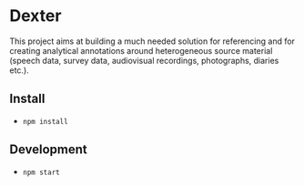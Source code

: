 # Dexter

This project aims at building a much needed solution for referencing and for creating analytical annotations around heterogeneous source material (speech data, survey data, audiovisual recordings, photographs, diaries etc.).

## Install
- `npm install`

## Development
- `npm start`
